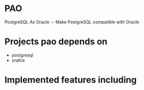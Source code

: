 # PAO
PostgreSQL As Oracle  --  Make PostgreSQL compatible with Oracle


# Projects pao depends on
* postgresql
* orafce

# Implemented features including
